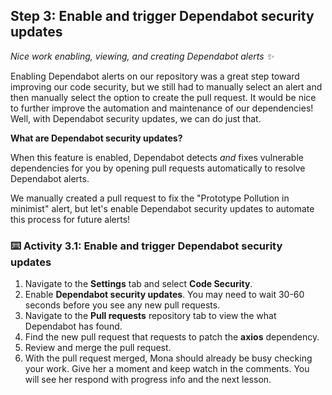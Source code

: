 ## Step 3: Enable and trigger Dependabot security updates

_Nice work enabling, viewing, and creating Dependabot alerts :sparkles:_

Enabling Dependabot alerts on our repository was a great step toward improving our code security, but we still had to manually select an alert and then manually select the option to create the pull request. It would be nice to further improve the automation and maintenance of our dependencies! Well, with Dependabot security updates, we can do just that.

**What are Dependabot security updates?**

When this feature is enabled, Dependabot detects *and* fixes vulnerable dependencies for you by opening pull requests automatically to resolve Dependabot alerts.

We manually created a pull request to fix the "Prototype Pollution in minimist" alert, but let's enable Dependabot security updates to automate this process for future alerts!

### :keyboard: Activity 3.1: Enable and trigger Dependabot security updates

1. Navigate to the **Settings** tab and select **Code Security**.
1. Enable **Dependabot security updates**. You may need to wait 30-60 seconds before you see any new pull requests.
1. Navigate to the **Pull requests** repository tab to view the what Dependabot has found.
1. Find the new pull request that requests to patch the **axios** dependency.
1. Review and merge the pull request.
1. With the pull request merged, Mona should already be busy checking your work. Give her a moment and keep watch in the comments. You will see her respond with progress info and the next lesson.